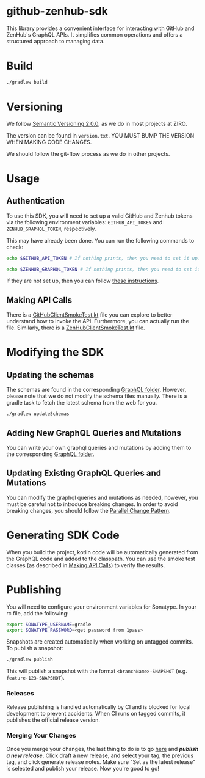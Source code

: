 # github-zenhub-sdk

This library provides a convenient interface for interacting with GitHub and ZenHub's GraphQL APIs. It simplifies common operations and offers a structured approach to managing data.

# Build

```bash
./gradlew build
```

# Versioning

We follow [Semantic Versioning 2.0.0][semantic-versioning-2], as we do in most projects at ZIRO.

The version can be found in `version.txt`. YOU MUST BUMP THE VERSION WHEN MAKING CODE CHANGES.

We should follow the git-flow process as we do in other projects. 

# Usage

## Authentication

To use this SDK, you will need to set up a valid GitHub and Zenhub tokens via the following environment variables: `GITHUB_API_TOKEN` and `ZENHUB_GRAPHQL_TOKEN`, respectively.

This may have already been done. You can run the following commands to check:
```bash
echo $GITHUB_API_TOKEN # If nothing prints, then you need to set it up.
```
```bash
echo $ZENHUB_GRAPHQL_TOKEN # If nothing prints, then you need to set it up.
```
If they are not set up, then you can follow [these instructions][how-to-setup-github-zenhub-tokens]. 

## Making API Calls

There is a [GitHubClientSmokeTest.kt][github-client-smoke-test] file you can explore to better understand how to invoke the API. Furthermore, you can actually run the file. Similarly, there is a [ZenHubClientSmokeTest.kt][zenhub-client-smoke-test] file.

# Modifying the SDK

## Updating the schemas

The schemas are found in the corresponding [GraphQL folder][graphql-folder]. However, please note that we do not modify the schema files manually. There is a gradle task to fetch the latest schema from the web for you.
```bash
./gradlew updateSchemas
```

## Adding New GraphQL Queries and Mutations

You can write your own graphql queries and mutations by adding them to the corresponding [GraphQL folder][graphql-folder].

## Updating Existing GraphQL Queries and Mutations

You can modify the graphql queries and mutations as needed, however, you must be careful not to introduce breaking changes. In order to avoid breaking changes, you should follow the [Parallel Change Pattern][parallel-change-pattern]. 

# Generating SDK Code

When you build the project, kotlin code will be automatically generated from the GraphQL code and added to the classpath. You can use the smoke test classes (as described in [Making API Calls](#making-api-calls)) to verify the results.

[github-client-smoke-test]: src/main/kotlin/github/GitHubClientSmokeTest.kt
[github-client]: src/main/kotlin/github/GitHubClient.kt
[gradle-build-file]: build.gradle.kts
[graphql-folder]: src/main/graphql
[how-to-setup-github-zenhub-tokens]: https://stack8.atlassian.net/wiki/spaces/SDBP/pages/1212907850/DEV+Orientation#Configure-GitHub-and-Zenhub
[parallel-change-pattern]: https://martinfowler.com/bliki/ParallelChange.html
[semantic-versioning-2]: https://semver.org/
[zenhub-client-smoke-test]: src/main/kotlin/zenhub/ZenHubClientSmokeTest.kt

# Publishing

You will need to configure your environment variables for Sonatype. In your rc file, add the following:

```bash
export SONATYPE_USERNAME=gradle
export SONATYPE_PASSWORD=<get password from 1pass>
```

Snapshots are created automatically when working on untagged commits. To publish a snapshot:
```bash
./gradlew publish
```

This will publish a snapshot with the format `<branchName>-SNAPSHOT` (e.g. `feature-123-SNAPSHOT`).

### Releases

Release publishing is handled automatically by CI and is blocked for local development to prevent accidents. When CI runs on tagged commits, it publishes the official release version.

### Merging Your Changes

Once you merge your changes, the last thing to do is to go [here](https://github.com/Stack8/github-zenhub-sdk/releases) and
***publish a new release***. Click draft a new release, and select your tag, the previous tag, and click generate release notes. 
Make sure "Set as the latest release" is selected and publish your release. Now you're good to go! 
